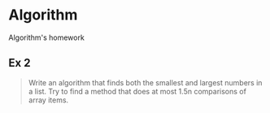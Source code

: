 # Algorithm
Algorithm's homework

## **Ex 2**
>Write an algorithm that finds both the smallest and largest numbers in a list. Try to find a method that does at most 1.5n comparisons of array items.
